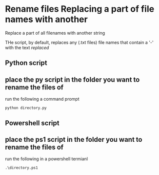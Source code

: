 # Rename files Replacing a part of file names with another
Replace a part of all filenames with another string

THe script, by default, replaces any (.txt files) file names that contain a '-' with the text _replaced_

## Python script
place the py script in the folder you want to rename the files of 
--
run the following a command prompt
```
python directory.py
```

## Powershell script
place the ps1 script in the folder you want to rename the files of
--
run the following in a powershell termianl
```
.\directory.ps1
```